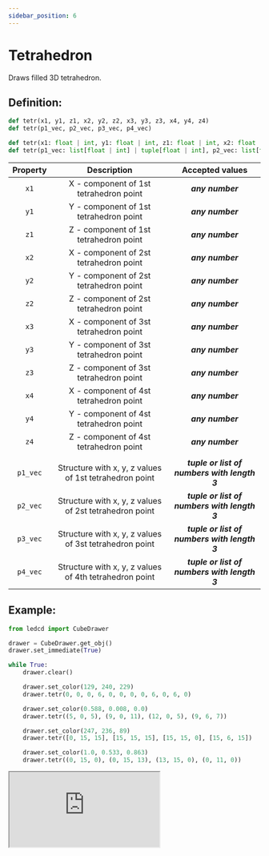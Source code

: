 ```yaml
---
sidebar_position: 6
---
```


# Tetrahedron

Draws filled 3D tetrahedron.

## Definition:

```python title="Simplified definition"
def tetr(x1, y1, z1, x2, y2, z2, x3, y3, z3, x4, y4, z4)
def tetr(p1_vec, p2_vec, p3_vec, p4_vec)
```

```python title="Complete definition"
def tetr(x1: float | int, y1: float | int, z1: float | int, x2: float | int, y2: float | int, z2: float | int, x3: float | int, y3: float | int, z3: float | int, x4: float | int, y4: float | int, z4: float | int) -> None
def tetr(p1_vec: list[float | int] | tuple[float | int], p2_vec: list[float | int] | tuple[float | int], p3_vec: list[float | int] | tuple[float | int], p4_vec: list[float | int] | tuple[float | int]) -> None
```

| Property |                      Description                       |               Accepted values                |
| :------: | :----------------------------------------------------: | :------------------------------------------: |
|   `x1`   |         X - component of 1st tetrahedron point         |               _**any number**_               |
|   `y1`   |         Y - component of 1st tetrahedron point         |               _**any number**_               |
|   `z1`   |         Z - component of 1st tetrahedron point         |               _**any number**_               |
|   `x2`   |         X - component of 2st tetrahedron point         |               _**any number**_               |
|   `y2`   |         Y - component of 2st tetrahedron point         |               _**any number**_               |
|   `z2`   |         Z - component of 2st tetrahedron point         |               _**any number**_               |
|   `x3`   |         X - component of 3st tetrahedron point         |               _**any number**_               |
|   `y3`   |         Y - component of 3st tetrahedron point         |               _**any number**_               |
|   `z3`   |         Z - component of 3st tetrahedron point         |               _**any number**_               |
|   `x4`   |         X - component of 4st tetrahedron point         |               _**any number**_               |
|   `y4`   |         Y - component of 4st tetrahedron point         |               _**any number**_               |
|   `z4`   |         Z - component of 4st tetrahedron point         |               _**any number**_               |
|          |                                                        |                                              |
| `p1_vec` | Structure with x, y, z values of 1st tetrahedron point | _**tuple or list of numbers with length 3**_ |
| `p2_vec` | Structure with x, y, z values of 2st tetrahedron point | _**tuple or list of numbers with length 3**_ |
| `p3_vec` | Structure with x, y, z values of 3st tetrahedron point | _**tuple or list of numbers with length 3**_ |
| `p4_vec` | Structure with x, y, z values of 4th tetrahedron point | _**tuple or list of numbers with length 3**_ |

## Example:

<div id="code_block_hidden" hidden></div>

```python
from ledcd import CubeDrawer

drawer = CubeDrawer.get_obj()
drawer.set_immediate(True)

while True:
    drawer.clear()

    drawer.set_color(129, 240, 229)
    drawer.tetr(0, 0, 0, 6, 0, 0, 0, 0, 6, 0, 6, 0)

    drawer.set_color(0.588, 0.008, 0.0)
    drawer.tetr((5, 0, 5), (9, 0, 11), (12, 0, 5), (9, 6, 7))

    drawer.set_color(247, 236, 89)
    drawer.tetr([0, 15, 15], [15, 15, 15], [15, 15, 0], [15, 6, 15])

    drawer.set_color(1.0, 0.533, 0.863)
    drawer.tetr((0, 15, 0), (0, 15, 13), (13, 15, 0), (0, 11, 0))
```

<script>
  let _ = () => {
    (() => {
      document["ind_line_map"] = new Object();
      document.ind_line_map[0] = 6;
      document.ind_line_map[1] = 8;
      document.ind_line_map[2] = 9;
      document.ind_line_map[3] = 11;
      document.ind_line_map[4] = 12;
      document.ind_line_map[5] = 14;
      document.ind_line_map[6] = 15;
      document.ind_line_map[7] = 17;
      document.ind_line_map[8] = 18;
      document.ind_line_map[9] = 20;
      document.ind_line_map[10] = 21;
      document.ind_line_map[11] = 6;

      window.addEventListener("message", function (e) {
          if (e.data == document.cur_state || e.data < 0)
            return;
          
          const tmp = document.querySelectorAll("#code_block_hidden ~ div .token-line")[document.ind_line_map[document.cur_state]];
          if (tmp)
            if (tmp.classList.contains("active_code_line"))
              tmp.classList.remove("active_code_line")

          document.cur_state = e.data;
          const tmp1 = document.querySelectorAll("#code_block_hidden ~ div .token-line")[document.ind_line_map[document.cur_state]];
          if (tmp1)
            tmp1.classList.add("active_code_line")
          
      }, false);


    })()
  }
</script>

<iframe src="https://cube.trycubic.com/examples/tetr/index.html">
  <p>Your browser does not support iframes.</p>
</iframe>
